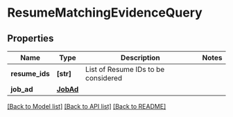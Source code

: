 # ResumeMatchingEvidenceQuery


## Properties
Name | Type | Description | Notes
------------ | ------------- | ------------- | -------------
**resume_ids** | **[str]** | List of Resume IDs to be considered | 
**job_ad** | [**JobAd**](JobAd.md) |  | 

[[Back to Model list]](../README.md#documentation-for-models) [[Back to API list]](../README.md#documentation-for-api-endpoints) [[Back to README]](../README.md)


